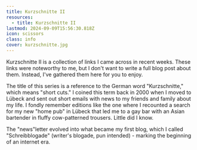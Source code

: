 ```yaml
---
title: Kurzschnitte II
resources:
  - title: Kurzschnitte II
lastmod: 2024-09-09T15:56:30.818Z
icon: scissors
class: info
cover: kurzschnitte.jpg
---
```


Kurzschnitte II is a collection of links I came across in recent weeks. These links were noteworthy to me, but I don't want to write a full blog post about them. Instead, I've gathered them here for you to enjoy.

The title of this series is a reference to the German word "Kurzschnitte," which means "short cuts." I coined this term back in 2000 when I moved to Lübeck and sent out short emails with news to my friends and family about my life. I fondly remember editions like the one where I recounted a search for my new "home pub" in Lübeck that led me to a gay bar with an Asian bartender in fluffy cow-patterned trousers. Little did I know.

The "news"letter evolved into what became my first blog, which I called "Schreibblogade" (writer's blogade, pun intended) - marking the beginning of an internet era.
